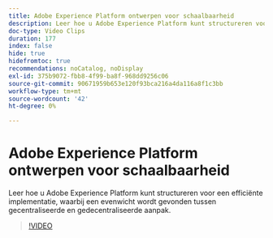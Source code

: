 ```yaml
---
title: Adobe Experience Platform ontwerpen voor schaalbaarheid
description: Leer hoe u Adobe Experience Platform kunt structureren voor een efficiënte implementatie, waarbij een evenwicht wordt gevonden tussen gecentraliseerde en gedecentraliseerde aanpak.
doc-type: Video Clips
duration: 177
index: false
hide: true
hidefromtoc: true
recommendations: noCatalog, noDisplay
exl-id: 375b9072-fbb8-4f99-ba8f-968dd9256c06
source-git-commit: 90671959b653e120f93bca216a4da116a8f1c3bb
workflow-type: tm+mt
source-wordcount: '42'
ht-degree: 0%

---
```


# Adobe Experience Platform ontwerpen voor schaalbaarheid

Leer hoe u Adobe Experience Platform kunt structureren voor een efficiënte implementatie, waarbij een evenwicht wordt gevonden tussen gecentraliseerde en gedecentraliseerde aanpak.

<!-- 62_S601_3442532_176_architecting-adobe-experience-platform-for-scalability -->
>[!VIDEO](https://video.tv.adobe.com/v/3458321/?learn=on&enablevpops=true)
